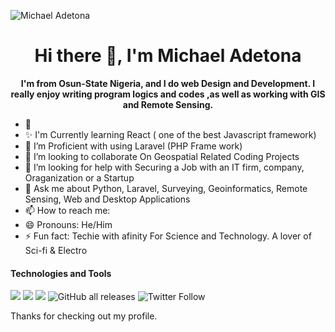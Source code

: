 
![Michael Adetona](https://cdn.pixabay.com/photo/2016/06/25/12/52/laptop-1478822_960_720.jpg)


<h1 align="center"> Hi there 👋, I'm Michael Adetona</h1>

<p align="center"><b> I'm from Osun-State Nigeria, and I do web Design and Development. I really enjoy writing program logics and codes ,as well as working with GIS and Remote Sensing. </b></p>


- 🔭 
- ✨ I'm Currently learning React ( one of the best Javascript framework)
- 🌱 I’m Proficient with using Laravel (PHP Frame work)
- 👯 I’m looking to collaborate On Geospatial Related Coding Projects
- 🤔 I’m looking for help with Securing a Job with an IT firm, company, Oraganization or a Startup
- 💬 Ask me about Python, Laravel, Surveying, Geoinformatics, Remote Sensing, Web and Desktop Applications
- 📫 How to reach me: 
- 😄 Pronouns: He/Him
- ⚡ Fun fact: Techie with afinity For Science and Technology. A lover of Sci-fi & Electro

#### Technologies and Tools

<p>
  <img src="https://img.shields.io/badge/git%20-%23F05033.svg?&style=for-the-badge&logo=git&logoColor=white"/>
<img src="https://img.shields.io/badge/github%20-%23121011.svg?&style=for-the-badge&logo=github&logoColor=white"/>
  <img src ="https://img.shields.io/badge/sqlite-%2307405e.svg?&style=for-the-badge&logo=sqlite&logoColor=white"/>
 <img alt="GitHub all releases" src="https://img.shields.io/github/downloads/AdetonaMichael/AdetonaMichael/total?logo=Github&style=for-the-badge">
 <img alt="Twitter Follow" src="https://img.shields.io/twitter/follow/CyberlordRoboto?color=%20&logo=twitter&style=for-the-badge">
  
</p>

Thanks for checking out my profile.

